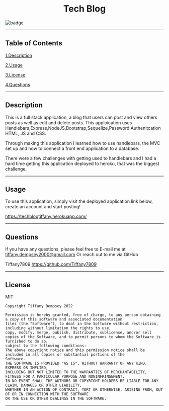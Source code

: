   <h1 align="center">Tech Blog</h1>
  
  ![badge](https://img.shields.io/badge/license-MIT-brightgreen)
  ***

## Table of Contents

<a href="#description">1.Description </a>

<a href="#use">2.Usage </a>

<a href="#license">3.License </a>

<a href="#questions">4.Questions </a>

---

  <h2 id="describe">Description</h2>

This is a full stack application, a blog that users can post and view others posts as well as edit and delete posts.
This apploication uses Handlebars,Express,NodeJS,Bootstrap,Sequelize,Password Authenitcation HTML, JS and CSS.

Through making this application I learned how to use handlebars, the MVC set up and how to connect a front end application to a database.

There were a few challenges with getting used to handlebars and I had a hard time getting this application deployed to heroku, that was the biggest challenge.

---

  <h2 id="use">Usage</h2>

To use this application, simply visit the deployed application link below, create an account and start posting! 

https://techblogtiffany.herokuapp.com/

---

  <h2 id="questions">Questions</h2>

If you have any questions, please feel free to E-mail me at tiffany.dempsey2000@gmail.com
Or reach out to me via GitHub

Tiffany7809
https://github.com/Tiffany7809

---

  <h2 id="license">License</h2>
  MIT
  
    Copyright Tiffany Dempsey 2022

    Permission is hereby granted, free of charge, to any person obtaining a copy of this software and associated documentation
    files (the "Software"), to deal in the Software without restriction, including without limitation the rights to use,
    copy, modify, merge, publish, distribute, sublicense, and/or sell copies of the Software, and to permit persons to whom the Software is furnished to do so,
    subject to the following conditions:
    The above copyright notice and this permission notice shall be included in all copies or substantial portions of the
    Software.
    THE SOFTWARE IS PROVIDED "AS IS", WITHOUT WARRANTY OF ANY KIND, EXPRESS OR IMPLIED,
    INCLUDING BUT NOT LIMITED TO THE WARRANTIES OF MERCHANTABILITY, FITNESS FOR A PARTICULAR PURPOSE AND NONINFRINGEMENT.
    IN NO EVENT SHALL THE AUTHORS OR COPYRIGHT HOLDERS BE LIABLE FOR ANY CLAIM, DAMAGES OR OTHER LIABILITY,
    WHETHER IN AN ACTION OF CONTRACT, TORT OR OTHERWISE, ARISING FROM, OUT OF OR IN CONNECTION WITH THE SOFTWARE
    OR THE USE OR OTHER DEALINGS IN THE SOFTWARE.

---
